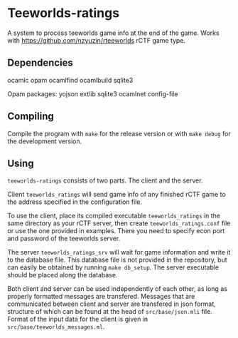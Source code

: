 Teeworlds-ratings
=================

A system to process teeworlds game info at the end of the game.
Works with https://github.com/nzyuzin/rteeworlds rCTF game type.

Dependencies
------------

ocamlc opam ocamlfind ocamlbuild sqlite3

Opam packages:
yojson extlib sqlite3 ocamlnet config-file

Compiling
---------

Compile the program with
`make`
for the release version or with
`make debug`
for the development version.

Using
-----

`teeworlds-ratings` consists of two parts. The client and the server.

Client `teeworlds_ratings` will send game info of any finished rCTF game to the address specified in the configuration file.

To use the client, place its compiled executable `teeworlds_ratings` in the same directory as your rCTF server, then create `teeworlds_ratings.conf` file or use the one provided in examples. There you need to specify econ port and password of the teeworlds server.

The server `teeworlds_ratings_srv` will wait for game information and write it to the database file. This database file is not provided in the repository, but can easily be obtained by running `make db_setup`. The server executable should be placed along the database.

Both client and server can be used independently of each other, as long as properly formatted messages are transfered. Messages that are communicated between client and server are transfered in json format, structure of which can be found at the head of `src/base/json.mli` file. Format of the input data for the client is given in `src/base/teeworlds_messages.ml`.
